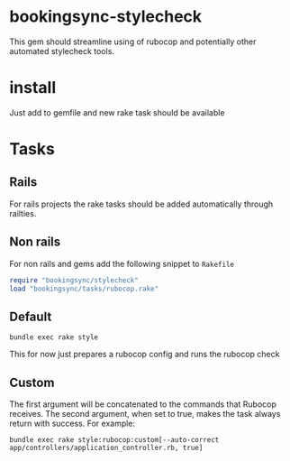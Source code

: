 # bookingsync-stylecheck

This gem should streamline using of rubocop and potentially other automated stylecheck tools.

# install

Just add to gemfile and new rake task should be available

# Tasks

## Rails

For rails projects the rake tasks should be added automatically through railties.

## Non rails

For non rails and gems add the following snippet to `Rakefile`
```ruby
require "bookingsync/stylecheck"
load "bookingsync/tasks/rubocop.rake"
```

## Default

`bundle exec rake style`

This for now just prepares a rubocop config and runs the rubocop check

## Custom

The first argument will be concatenated to the commands that Rubocop receives.
The second argument, when set to true, makes the task always return with success.
For example:

`bundle exec rake style:rubocop:custom[--auto-correct app/controllers/application_controller.rb, true]`
